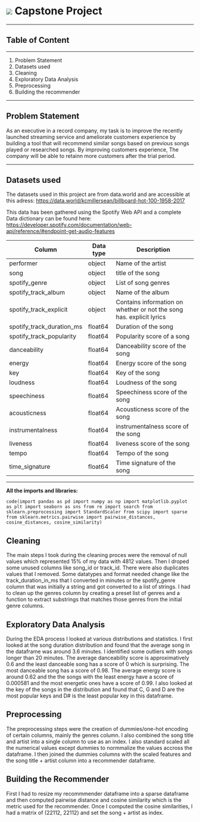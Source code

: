 # ![](https://ga-dash.s3.amazonaws.com/production/assets/logo-9f88ae6c9c3871690e33280fcf557f33.png) Capstone Project

---


## Table of Content

---

1. Problem Statement
2. Datasets used
3. Cleaning
4. Exploratory Data Analysis
5. Preprocessing
6. Building the recommender

---

## Problem Statement

As an executive in a record company, my task is to improve the recently launched streaming service and ameliorate customers experience by building a tool that will recommend similar songs based on previous songs played or researched songs. By improving customers experience, The company will be able to retainn more customers after the trial period.

---

## Datasets used

The datasets used in this project are from data.world and are accessible at this adress: https://data.world/kcmillersean/billboard-hot-100-1958-2017 

This data has been gathered using the Spotify Web API and a complete Data dictionary can be found here:
https://developer.spotify.com/documentation/web-api/reference/#endpoint-get-audio-features

| Column | Data type | Description |
| --- | --- | --- |
| performer | object | Name of the artist|
| song | object | title of the song|
| spotify_genre | object | List of song genres |
| spotify_track_album | object | Name of the album |
| spotify_track_explicit | object | Contains information on whether or not the song has. explicit lyrics |
| spotify_track_duration_ms | float64 | Duration of the song |
| spotify_track_popularity | float64 | Popularity score of a song |
| danceability | float64 | Danceability score of the song |
| energy | float64 | Energy score of the song |
| key | float64 | Key of the song |
| loudness | float64 | Loudness of the song |
| speechiness | float64 | Speechiness score of the song |
| acousticness | float64 | Acousticness score of the song |
| instrumentalness | float64 | instrumentalness score of the song |
| liveness | float64 | liveness score of the song |
| tempo | float64 | Tempo of the song |
| time_signature | float64 | Time signature of the song |

---

**All the imports and libraries:**

`code(import pandas as pd
import numpy as np
import matplotlib.pyplot as plt
import seaborn as sns
from re import search
from sklearn.preprocessing import StandardScaler
from scipy import sparse
from sklearn.metrics.pairwise import pairwise_distances, cosine_distances, cosine_similarity)`


## Cleaning

The main steps I took during the cleaning proces were the removal of null values 
which represented 15% of my data with 4812 values. Then I droped some unused columns like
song_id or track_id. There were also duplicates values that I removed. Some datatypes and format needed 
change like the track_duration_in_ms that I converted in minutes or the spotify_genre column that was initially
a string and got converted to a list of strings. I had to clean up the genres column by creating a preset list 
of genres and a function to extract substrings that matches those genres from the initial genre columns. 


## Exploratory Data Analysis

During the EDA process I looked at various distributions and statistics. I first looked at the song
duration distribution and found that the average song in the dataframe was around 3.6 minutes. I identified some
outliers with songs longer than 20 minutes.
The average danceability score is approximatively 0.6 and the least danceable song has a score of 0 which is surprising. The most danceable song has a score of 0.98.
The average energy score is around 0.62 and the the songs with the least energy have a score of 0.000581 and the most energetic ones have a score of 0.99.
I also looked at the key of the songs in the distribution and found that C, G and D are the most popular keys and D# is the least popular key in this dataframe.

## Preprocessing

The preprocessing steps were the creation of dummies/one-hot encoding of certain columns, mainly the genres column.
I also combined the song title and artist into a single column to use as an index. I also standard scaled all the numerical values except dummies to normmalize the values accross the dataframe. I then joined the dummies columns with the scaled features and the song title + artist column into a recommender dataframe.

## Building the Recommender 

First I had to resize my recommmender dataframe into a sparse dataframe and then computed pairwise distance and cosine similarity 
which is the metric used for the recommender. Once I computed the cosine similarities, I had a matrix of (22112, 22112) and 
set the song + artist as index. 



